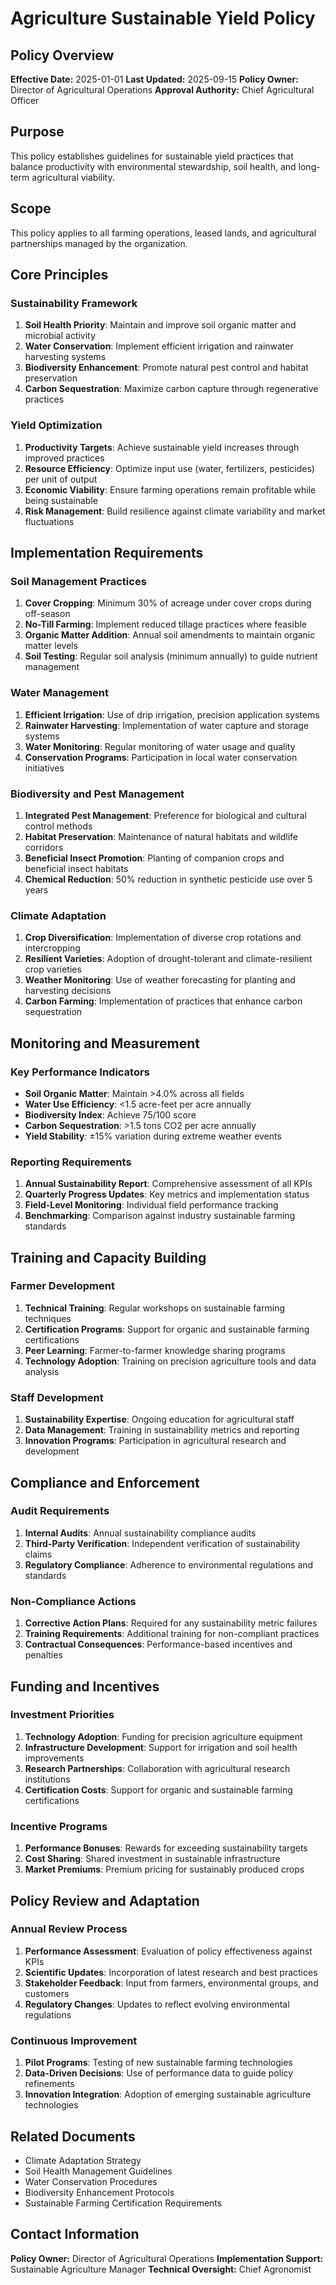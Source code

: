 # Agriculture Sustainable Yield Policy

## Policy Overview
**Effective Date:** 2025-01-01
**Last Updated:** 2025-09-15
**Policy Owner:** Director of Agricultural Operations
**Approval Authority:** Chief Agricultural Officer

## Purpose
This policy establishes guidelines for sustainable yield practices that balance productivity with environmental stewardship, soil health, and long-term agricultural viability.

## Scope
This policy applies to all farming operations, leased lands, and agricultural partnerships managed by the organization.

## Core Principles

### Sustainability Framework
1. **Soil Health Priority**: Maintain and improve soil organic matter and microbial activity
2. **Water Conservation**: Implement efficient irrigation and rainwater harvesting systems
3. **Biodiversity Enhancement**: Promote natural pest control and habitat preservation
4. **Carbon Sequestration**: Maximize carbon capture through regenerative practices

### Yield Optimization
1. **Productivity Targets**: Achieve sustainable yield increases through improved practices
2. **Resource Efficiency**: Optimize input use (water, fertilizers, pesticides) per unit of output
3. **Economic Viability**: Ensure farming operations remain profitable while being sustainable
4. **Risk Management**: Build resilience against climate variability and market fluctuations

## Implementation Requirements

### Soil Management Practices
1. **Cover Cropping**: Minimum 30% of acreage under cover crops during off-season
2. **No-Till Farming**: Implement reduced tillage practices where feasible
3. **Organic Matter Addition**: Annual soil amendments to maintain organic matter levels
4. **Soil Testing**: Regular soil analysis (minimum annually) to guide nutrient management

### Water Management
1. **Efficient Irrigation**: Use of drip irrigation, precision application systems
2. **Rainwater Harvesting**: Implementation of water capture and storage systems
3. **Water Monitoring**: Regular monitoring of water usage and quality
4. **Conservation Programs**: Participation in local water conservation initiatives

### Biodiversity and Pest Management
1. **Integrated Pest Management**: Preference for biological and cultural control methods
2. **Habitat Preservation**: Maintenance of natural habitats and wildlife corridors
3. **Beneficial Insect Promotion**: Planting of companion crops and beneficial insect habitats
4. **Chemical Reduction**: 50% reduction in synthetic pesticide use over 5 years

### Climate Adaptation
1. **Crop Diversification**: Implementation of diverse crop rotations and intercropping
2. **Resilient Varieties**: Adoption of drought-tolerant and climate-resilient crop varieties
3. **Weather Monitoring**: Use of weather forecasting for planting and harvesting decisions
4. **Carbon Farming**: Implementation of practices that enhance carbon sequestration

## Monitoring and Measurement

### Key Performance Indicators
- **Soil Organic Matter**: Maintain >4.0% across all fields
- **Water Use Efficiency**: <1.5 acre-feet per acre annually
- **Biodiversity Index**: Achieve 75/100 score
- **Carbon Sequestration**: >1.5 tons CO2 per acre annually
- **Yield Stability**: ±15% variation during extreme weather events

### Reporting Requirements
1. **Annual Sustainability Report**: Comprehensive assessment of all KPIs
2. **Quarterly Progress Updates**: Key metrics and implementation status
3. **Field-Level Monitoring**: Individual field performance tracking
4. **Benchmarking**: Comparison against industry sustainable farming standards

## Training and Capacity Building

### Farmer Development
1. **Technical Training**: Regular workshops on sustainable farming techniques
2. **Certification Programs**: Support for organic and sustainable farming certifications
3. **Peer Learning**: Farmer-to-farmer knowledge sharing programs
4. **Technology Adoption**: Training on precision agriculture tools and data analysis

### Staff Development
1. **Sustainability Expertise**: Ongoing education for agricultural staff
2. **Data Management**: Training in sustainability metrics and reporting
3. **Innovation Programs**: Participation in agricultural research and development

## Compliance and Enforcement

### Audit Requirements
1. **Internal Audits**: Annual sustainability compliance audits
2. **Third-Party Verification**: Independent verification of sustainability claims
3. **Regulatory Compliance**: Adherence to environmental regulations and standards

### Non-Compliance Actions
1. **Corrective Action Plans**: Required for any sustainability metric failures
2. **Training Requirements**: Additional training for non-compliant practices
3. **Contractual Consequences**: Performance-based incentives and penalties

## Funding and Incentives

### Investment Priorities
1. **Technology Adoption**: Funding for precision agriculture equipment
2. **Infrastructure Development**: Support for irrigation and soil health improvements
3. **Research Partnerships**: Collaboration with agricultural research institutions
4. **Certification Costs**: Support for organic and sustainable farming certifications

### Incentive Programs
1. **Performance Bonuses**: Rewards for exceeding sustainability targets
2. **Cost Sharing**: Shared investment in sustainable infrastructure
3. **Market Premiums**: Premium pricing for sustainably produced crops

## Policy Review and Adaptation

### Annual Review Process
1. **Performance Assessment**: Evaluation of policy effectiveness against KPIs
2. **Scientific Updates**: Incorporation of latest research and best practices
3. **Stakeholder Feedback**: Input from farmers, environmental groups, and customers
4. **Regulatory Changes**: Updates to reflect evolving environmental regulations

### Continuous Improvement
1. **Pilot Programs**: Testing of new sustainable farming technologies
2. **Data-Driven Decisions**: Use of performance data to guide policy refinements
3. **Innovation Integration**: Adoption of emerging sustainable agriculture technologies

## Related Documents
- Climate Adaptation Strategy
- Soil Health Management Guidelines
- Water Conservation Procedures
- Biodiversity Enhancement Protocols
- Sustainable Farming Certification Requirements

## Contact Information
**Policy Owner:** Director of Agricultural Operations
**Implementation Support:** Sustainable Agriculture Manager
**Technical Oversight:** Chief Agronomist
